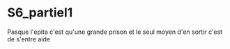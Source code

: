 # S6_partiel1
Pasque l'epita c'est qu'une grande prison et le seul moyen d'en sortir c'est de s'entre aide
